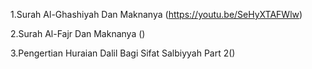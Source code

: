 
   1.Surah Al-Ghashiyah Dan Maknanya (https://youtu.be/SeHyXTAFWlw)

   2.Surah Al-Fajr Dan Maknanya ()
  
   3.Pengertian Huraian Dalil Bagi Sifat Salbiyyah Part 2()
